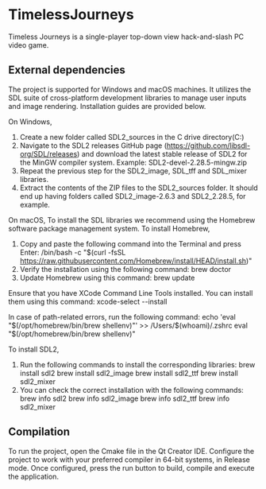 # TimelessJourneys
Timeless Journeys is a single-player top-down view hack-and-slash PC video game.

## External dependencies
The project is supported for Windows and macOS machines. It utilizes the SDL suite of cross-platform development libraries to manage user inputs and image rendering.
Installation guides are provided below. 

On Windows,
1) Create a new folder called SDL2_sources in the C drive directory(C:\)
2) Navigate to the SDL2 releases GitHub page (https://github.com/libsdl-org/SDL/releases) and download the latest stable release of SDL2 for the MinGW compiler system.
Example: SDL2-devel-2.28.5-mingw.zip
3) Repeat the previous step for the SDL2_image, SDL_tff and SDL_mixer libraries.
4) Extract the contents of the ZIP files to the SDL2_sources folder. It should end up having folders called SDL2_image-2.6.3 and SDL2_2.28.5, for example.

On macOS,
To install the SDL libraries we recommend using the Homebrew software package management system.
To install Homebrew,
1) Copy and paste the following command into the Terminal and press Enter:
/bin/bash -c "$(curl -fsSL https://raw.githubusercontent.com/Homebrew/install/HEAD/install.sh)"
2) Verify the installation using the following command: brew doctor
3) Update Homebrew using this command: brew update

Ensure that you have XCode Command Line Tools installed. You can install them using this command: xcode-select --install

In case of path-related errors, run the following command:
echo 'eval "$(/opt/homebrew/bin/brew shellenv)"' >> /Users/$(whoami)/.zshrc eval "$(/opt/homebrew/bin/brew shellenv)"

To install SDL2,
1) Run the following commands to install the corresponding libraries:
brew install sdl2
brew install sdl2_image
brew install sdl2_ttf
brew install sdl2_mixer
2) You can check the correct installation with the following commands:
brew info sdl2
brew info sdl2_image
brew info sdl2_ttf
brew info sdl2_mixer

## Compilation
To run the project, open the Cmake file in the Qt Creator IDE. Configure the project to work with your preferred compiler in 64-bit systems, in Release mode. 
Once configured, press the run button to build, compile and execute the application.


 
